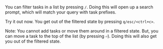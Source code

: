 You can filter tasks in a list by pressing `/`. Doing this will open up a search
prompt, which will match your query with task prefixes.

Try it out now. You get out of the filtered state by pressing `q/esc/<ctrl+c>`.

Note: You cannot add tasks or move them around in a filtered state. But, you can
move a task to the top of the list (by pressing `⏎`). Doing this will also get
you out of the filtered state.
